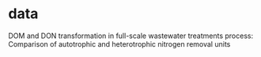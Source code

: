 # data
DOM and DON transformation in full-scale wastewater treatments process: Comparison of autotrophic and heterotrophic nitrogen removal units
